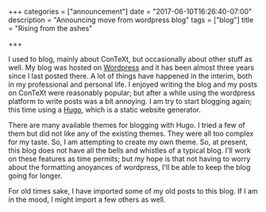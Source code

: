 +++
categories = ["announcement"]
date = "2017-06-10T16:26:40-07:00"
description = "Announcing move from wordpress blog"
tags = ["blog"]
title = "Rising from the ashes"

+++

I used to blog, mainly about ConTeXt, but occasionally about other stuff as
well. My blog was hosted on
[Wordpress](https://randomdeterminism.wordpress.com) and it has been almost
three years since I last posted there. A lot of things have happened in the
interim, both in my professional and personal life. I enjoyed writing the blog
and my posts on ConTeXt were reasonably popular; but after a while using the
wordpress platform to write posts was a bit annoying. I am try to start
blogging again; this time using a [Hugo], which is a static website generator.

There are many available themes for blogging with Hugo. I tried a few of them
but did not like any of the existing themes. They were all too complex for my
taste. So, I am attempting to create my own theme. So, at present, this blog
does not have all the bells and whistles of a typical blog. I'll work on
these features as time permits; but my hope is that not having to worry about
the formatting anoyances of wordpress, I'll be able to keep the blog going for longer.


[Hugo]: http://gohugo.io

For old times sake, I have imported some of my old posts to this blog. If I am
in the mood, I might import a few others as well.

